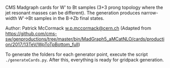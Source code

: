 CMS Madgraph cards for W' to Bt samples (3+3 prong topology where the jet resonant masses can be different).
The generation produces narrow-width W'->Bt samples in the B->Zb final states.

Author: Patrick McCormack w.p.mccormack@cern.ch (Adapted from https://github.com/cms-sw/genproductions/tree/master/bin/MadGraph5_aMCatNLO/cards/production/2017/13TeV/WpToTpBottom_full)

To generate the folders for each generator point, execute the script `./generateCards.py`. 
After this, everything is ready for gridpack generation.
